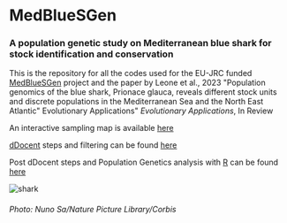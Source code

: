 # MedBlueSGen 
### A population genetic study on Mediterranean blue shark for stock identification and conservation
This is the repository for all the codes used for the EU-JRC funded [MedBlueSGen](https://fishreg.jrc.ec.europa.eu/web/medbluesgen) project and the paper by Leone et al., 2023 "Population genomics of the blue shark, Prionace glauca, reveals different stock units and discrete populations in the Mediterranean Sea and the North East Atlantic" Evolutionary Applications" *Evolutionary Applications*, In Review

An interactive sampling map is available [here](https://fishreg.jrc.ec.europa.eu/web/medbluesgen/sampling-data)

[dDocent](https://www.ddocent.com/) steps and filtering can be found [here](https://github.com/leoneago/MedBlueSGen/tree/main/dDocent_pipeline) 

 Post dDocent steps and Population Genetics analysis with [R](https://www.r-project.org/) can be found [here](https://github.com/leoneago/MedBlueSGen/blob/main/R/MedBlueSGen_Rmarkdown.Rmd)

![shark](https://user-images.githubusercontent.com/51339439/162580700-63a773e1-d047-4efd-a07c-263bc4d4db96.jpg)
###### Photo: Nuno Sa/Nature Picture Library/Corbis
